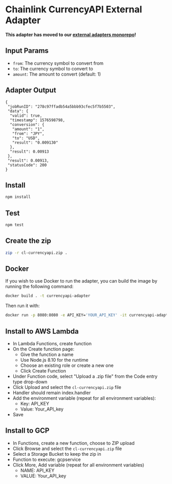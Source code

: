 # Chainlink CurrencyAPI External Adapter

**This adapter has moved to our [external adapters monorepo](https://github.com/smartcontractkit/external-adapters-js)!**

## Input Params

- `from`: The currency symbol to convert from
- `to`: The currency symbol to convert to
- `amount`: The amount to convert (default: 1)

## Adapter Output

```
{
 "jobRunID": "278c97ffadb54a5bbb93cfec5f7b5503",
 "data": {
  "valid": true,
  "timestamp": 1576598798,
  "conversion": {
   "amount": "1",
   "from": "JPY",
   "to": "USD",
   "result": "0.009130"
  },
  "result": 0.00913
 },
 "result": 0.00913,
 "statusCode": 200
}
```

## Install

```bash
npm install
```

## Test

```bash
npm test
```

## Create the zip

```bash
zip -r cl-currencyapi.zip .
```

## Docker

If you wish to use Docker to run the adapter, you can build the image by running the following command:

```bash
docker build . -t currencyapi-adapter
```

Then run it with:

```bash
docker run -p 8080:8080 -e API_KEY='YOUR_API_KEY' -it currencyapi-adapter:latest
```

## Install to AWS Lambda

- In Lambda Functions, create function
- On the Create function page:
  - Give the function a name
  - Use Node.js 8.10 for the runtime
  - Choose an existing role or create a new one
  - Click Create Function
- Under Function code, select "Upload a .zip file" from the Code entry type drop-down
- Click Upload and select the `cl-currencyapi.zip` file
- Handler should remain index.handler
- Add the environment variable (repeat for all environment variables):
  - Key: API_KEY
  - Value: Your_API_key
- Save


## Install to GCP

- In Functions, create a new function, choose to ZIP upload
- Click Browse and select the `cl-currencyapi.zip` file
- Select a Storage Bucket to keep the zip in
- Function to execute: gcpservice
- Click More, Add variable (repeat for all environment variables)
  - NAME: API_KEY
  - VALUE: Your_API_key
